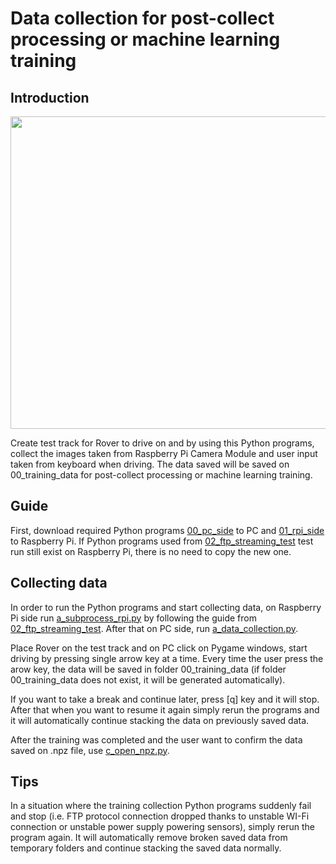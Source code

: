 # Data collection for post-collect processing or machine learning training

## Introduction

<p align = "center">
  <img src = "https://raw.githubusercontent.com/hafiz-kamilin/autonomous_pixhawk_rover/master/03_collect_train_data/training_data.png" width = "650" height = "500"/>
</p>

Create test track for Rover to drive on and by using this Python programs, collect the images taken from Raspberry Pi Camera Module and user input taken from keyboard when driving. The data saved will be saved on  00_training_data for post-collect processing or machine learning training.

## Guide

First, download required Python programs [00_pc_side](https://github.com/hafiz-kamilin/autonomous_pixhawk_rover/tree/master/03_collect_train_data/00_pc_side) to PC and [01_rpi_side](https://github.com/hafiz-kamilin/autonomous_pixhawk_rover/tree/master/03_collect_train_data/01_rpi_side) to Raspberry Pi. If Python programs used from [02_ftp_streaming_test](https://github.com/hafiz-kamilin/autonomous_pixhawk_rover/tree/master/02_ftp_streaming_test) test run still exist on Raspberry Pi, there is no need to copy the new one. 

## Collecting data

In order to run the Python programs and start collecting data, on Raspberry Pi side run [a_subprocess_rpi.py](https://github.com/hafiz-kamilin/autonomous_pixhawk_rover/blob/master/03_collect_train_data/01_rpi_side/a_subprocess_rpi.py) by following the guide from [02_ftp_streaming_test](https://github.com/hafiz-kamilin/autonomous_pixhawk_rover/tree/master/02_ftp_streaming_test). After that on PC side, run [a_data_collection.py](https://github.com/hafiz-kamilin/autonomous_pixhawk_rover/blob/master/03_collect_train_data/00_pc_side/a_data_collection.py).

Place Rover on the test track and on PC click on Pygame windows, start driving by pressing single arrow key at a time. Every time the user press the arow key, the data will be saved in folder 00_training_data (if folder 00_training_data does not exist, it will be generated automatically).

If you want to take a break and continue later, press [q] key and it will stop. After that when you want to resume it again simply rerun the programs and it will automatically continue stacking the data on previously saved data.

After the training was completed and the user want to confirm the data saved on .npz file, use [c_open_npz.py](https://github.com/hafiz-kamilin/autonomous_pixhawk_rover/blob/master/03_collect_train_data/00_pc_side/c_open_npz.py).

## Tips

In a situation where the training collection Python programs suddenly fail and stop (i.e. FTP protocol connection dropped thanks to unstable WI-Fi connection or unstable power supply powering sensors), simply rerun the program again. It will automatically remove broken saved data from temporary folders and continue stacking the saved data normally.
